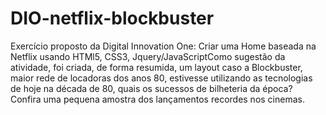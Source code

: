 # DIO-netflix-blockbuster

Exercício proposto da Digital Innovation One: Criar uma Home baseada na Netflix usando HTMl5, CSS3, Jquery/JavaScriptComo sugestão da atividade, foi criada, de forma resumida, um layout caso a Blockbuster, maior rede de locadoras dos anos 80, estivesse utilizando as tecnologias de hoje na década de 80, quais os sucessos de bilheteria da época? Confira uma pequena amostra dos lançamentos recordes nos cinemas.
